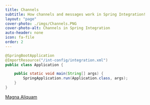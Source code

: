 ```yaml
---
title: Channels
subtitle: How channels and messages work in Spring Integration!
layout: "page"
cover-photo: ./imgs/Channels.PNG
cover-photo-alt: Channels in Spring Integration
auto-header: none
icon: fa-file
order: 2
---
```


<section>

```java
@SpringBootApplication
@ImportResource("/int-config/integration.xml")
public class Application {

	public static void main(String[] args) {
		SpringApplication.run(Application.class, args);
	}
}
```


</section>

<footer>
  <a href="#adapters" class="button scrolly">Magna Aliquam</a>
</footer>
